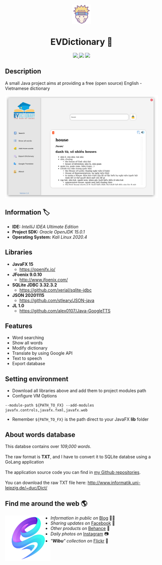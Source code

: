 <p align="center">
  <a href="https://meokisama.github.io">
    <img src="https://raw.githubusercontent.com/meokisama/lightboxgallery/master/images/favicon.png" />
  </a>
</p>

<h1 align="center"> EVDictionary 📖 </h1>
<p align="center">
  <a href="https://github.com/meokisama/meokisama.github.io/blob/develop/LICENSE">
    <img src="https://img.shields.io/badge/license-UNLICENSE-blue.svg"/>
  </a>
  <img src="https://img.shields.io/badge/PRs-welcome-brightgreen.svg"/>
  <a href="https://twitter.com/intent/follow?screen_name=meokiiii">
    <img src="https://img.shields.io/twitter/follow/meokiiii.svg?label=Follow%20@meokiiii"/>
  </a>
</p>

## Description
A small Java project aims at providing a free (open source) English - Vietnamese dictionary 


![Demo](demo.png)
## Information 🏷
- __IDE:__ _IntelliJ IDEA Ultimate Edition_
- __Project SDK:__ _Oracle OpenJDK 15.0.1_ 
- __Operating System:__ _Kali Linux 2020.4_

## Libraries
- __JavaFX 15__
    - https://openjfx.io/
- __JFoenix 9.0.10__
    - http://www.jfoenix.com/
- __SQLite JDBC 3.32.3.2__
    - https://github.com/xerial/sqlite-jdbc
- __JSON 20201115__
    - https://github.com/stleary/JSON-java
- __JL 1.0__
    - https://github.com/alex0107/Java-GoogleTTS

## Features
- Word searching
- Show all words
- Modify dictionary
- Translate by using Google API
- Text to speech
- Export database
## Setting environment
- Download all libraries above and add them to project modules path
- Configure VM Options
```
--module-path ${PATH_TO_FX} --add-modules javafx.controls,javafx.fxml,javafx.web
```
- Remember ```${PATH_TO_FX}``` is the path direct to your JavaFX __lib__ folder
## About words database
This databse contains over _109,000 words_.\
&nbsp;\
The raw format is __TXT__, and I have to convert it to SQLite databse using a GoLang application\
&nbsp;\
The application source code you can find in <a href = 'https://github.com/meokisama'>my Github repositories</a>.\
&nbsp;\
You can download the raw TXT file here: http://www.informatik.uni-leipzig.de/~duc/Dict/
## Find me around the web 🌎
<a href="https://facebook.com/slytherinnn/"><img align="left" width="150" height="150" src="https://github.com/meokisama/meokisama/blob/master/image/2750554.png"></a>
- _Information in public on_ <a href="https://meokisama.github.io/">Blog</a> ✍🏾
- _Sharing updates on_ <a href="https://facebook.com/slytherinnn/">Facebook</a> 💼
- _Other products on_ <a href="https://www.behance.net/meokisama">Behance</a> 🏓
- _Daily photos on_ <a href="https://www.instagram.com/hi.im.meoki/">Instagram</a> 📷
- _"__Wibu__" collection on_ <a href="https://www.flickr.com/photos/meokisama/albums">Flickr</a> 👾
